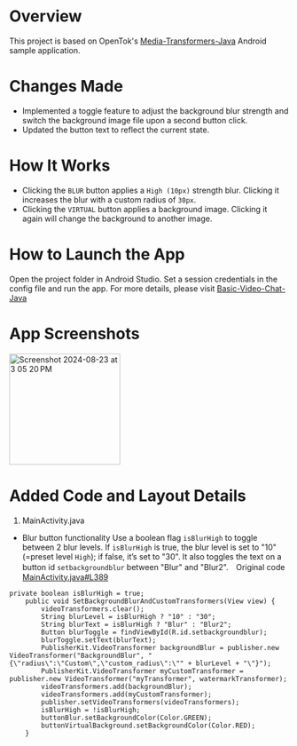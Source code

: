 Overview
======================
This project is based on OpenTok's [Media-Transformers-Java](https://github.com/opentok/opentok-android-sdk-samples/tree/main/Media-Transformers-Java) Android sample application.

Changes Made
======================
* Implemented a toggle feature to adjust the background blur strength and switch the background image file upon a second button click.
* Updated the button text to reflect the current state.

How It Works
======================
* Clicking the `BLUR` button applies a `High (10px)` strength blur. Clicking it increases the blur with a custom radius of `30px`.
* Clicking the `VIRTUAL` button applies a background image. Clicking it again will change the background to another image.

How to Launch the App
======================
Open the project folder in Android Studio. Set a session credentials in the config file and run the app. For more details, please visit [Basic-Video-Chat-Java](https://github.com/opentok/opentok-android-sdk-samples/tree/main/Basic-Video-Chat-Java)

App Screenshots
======================
<img width="200" alt="Screenshot 2024-08-23 at 3 05 20 PM" src="https://github.com/user-attachments/assets/74b1eb9f-66f4-4459-952f-a19379abba78">

Added Code and Layout Details
======================
1. MainActivity.java
* Blur button functionality
Use a boolean flag `isBlurHigh` to toggle between 2 blur levels. If `isBlurHigh` is true, the blur level is set to "10" (=preset level `High`); if false, it’s set to "30". It also toggles the text on a button id `setbackgroundblur` between "Blur" and "Blur2".　Original code [MainActivity.java#L389](https://github.com/opentok/opentok-android-sdk-samples/blob/0f23c71d191fc29af233789f8d55f242896457e5/Media-Transformers-Java/app/src/main/java/com/tokbox/sample/mediatransformers/MainActivity.java#L389)
```
private boolean isBlurHigh = true;
    public void SetBackgroundBlurAndCustomTransformers(View view) {
        videoTransformers.clear();
        String blurLevel = isBlurHigh ? "10" : "30";
        String blurText = isBlurHigh ? "Blur" : "Blur2";
        Button blurToggle = findViewById(R.id.setbackgroundblur);
        blurToggle.setText(blurText);
        PublisherKit.VideoTransformer backgroundBlur = publisher.new VideoTransformer("BackgroundBlur", "{\"radius\":\"Custom\",\"custom_radius\":\"" + blurLevel + "\"}");
        PublisherKit.VideoTransformer myCustomTransformer = publisher.new VideoTransformer("myTransformer", watermarkTransformer);
        videoTransformers.add(backgroundBlur);
        videoTransformers.add(myCustomTransformer);
        publisher.setVideoTransformers(videoTransformers);
        isBlurHigh = !isBlurHigh;
        buttonBlur.setBackgroundColor(Color.GREEN);
        buttonVirtualBackground.setBackgroundColor(Color.RED);
    }
```


